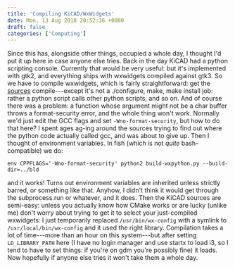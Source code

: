 ```yaml
---
title: 'Compiling KiCAD/WxWidgets'
date: Mon, 13 Aug 2018 20:52:36 +0000
draft: false
categories: ['Computing']
---
```


Since this has, alongside other things, occupied a whole day, I
thought I'd put it up here in case anyone else tries. Back in the day
KiCAD had a python scripting console.  Currently that would be very
useful: but it's implemented with gtk2, and everything ships with
wxwidgets compiled against gtk3.  So we have to compile wxwidgets,
which is fairly straightforward: get the
[sources](https://wiki.wxwidgets.org/Compiling_and_getting_started)
compile---except it's not a ./configure, make, make install job:
rather a python script calls other python scripts, and so on.  And of
course there was a problem: a function whose argument might not be a
char buffer throws a format-security error, and the whole thing won't
work.  Normally we'd just edit the GCC flags and set
`-Wno-format-security`, but how to do that here?  I spent ages ag-ing
around the sources trying to find out where the python code actually
called gcc, and was about to give up.  Then I thought of environment
variables.  In fish (which is not _quite_ bash-compatible) we do:
```fish
env CPPFLAGS='-Wno-format-security' python2 build-wxpython.py --build-dir=../bld
```
and it works! Turns out environment variables are inherited unless
strictly barred, or something like that. Anyhow, I didn't think it
would get through the subprocess.run or whatever, and it does. Then
the KiCAD sources are semi-easy: unless you actually know how CMake
works or are lucky (unlike me) don't worry about trying to get it to
select your just-compiled wxwidgets: I just temporarily replaced
`/usr/bin/wx-config` with a symlink to `/usr/local/bin/wx-config` and it
used the right library.  Compilation takes a lot of time---more than
an hour on this system---but after setting `LD_LIBRARY_PATH` here (I
have no login manager and use startx to load i3, so I tend to have to
set things: if you're on gdm you're possibly fine) it loads. Now
hopefully if anyone else tries it won't take them a whole day.
